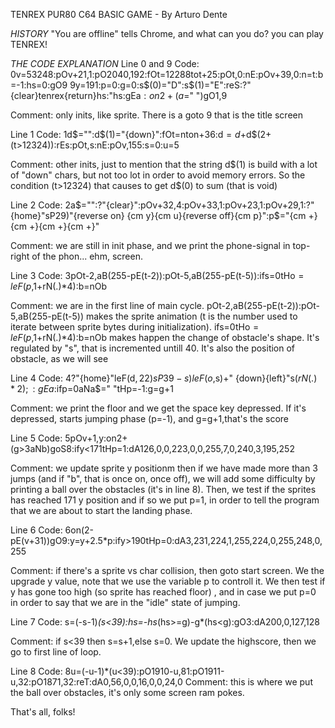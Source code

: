 TENREX PUR80 C64 BASIC GAME - By Arturo Dente

*HISTORY*
"You are offline" tells Chrome, and what can you do? you can play TENREX!

*THE CODE EXPLANATION*
Line 0 and 9 Code: 	0v=53248:pOv+21,1:pO2040,192:fOt=12288tot+25:pOt,0:nE:pOv+39,0:n=t:b=-1:hs=0:gO9
			9y=191:p=0:g=0:s$(0)="D":s$(1)="E":reS:?"{clear}tenrex{return}hs:"hs:gEa$:on2+(a$=" ")gO1,9

Comment: only inits, like sprite. There is a goto 9 that is the title screen 

Line 1 Code:		1d$="":d$(1)="{down}":fOt=nton+36:d$=d$+d$(2+(t>12324)):rEs:pOt,s:nE:pOv,155:s=0:u=5

Comment: other inits, just to mention that the string d$(1) is build with a lot of "down" chars, but not too lot in order to avoid memory errors. So the condition 
(t>12324) that causes to get d$(0) to sum (that is void)

Line 2 Code:		2a$="":?"{clear}":pOv+32,4:pOv+33,1:pOv+23,1:pOv+29,1:?"{home}"sP29)"{reverse on} {cm y}{cm u}{reverse off}{cm p}":p$="{cm +}{cm +}{cm +}{cm +}"

Comment: we are still in init phase, and we print the phone-signal in top-right of the phon... ehm, screen.

Line 3 Code:		3pOt-2,aB(255-pE(t-2)):pOt-5,aB(255-pE(t-5)):ifs=0tHo$=leF(p$,1+rN(.)*4):b=nOb

Comment: we are in the first line of main cycle. pOt-2,aB(255-pE(t-2)):pOt-5,aB(255-pE(t-5)) makes the sprite animation (t is the number used to iterate between sprite bytes during initialization).
ifs=0tHo$=leF(p$,1+rN(.)*4):b=nOb makes happen the change of obstacle's shape. It's regulated by "s", that is incremented untill 40. It's also the position of obstacle, as we will see

Line 4 Code: 		4?"{home}"leF(d$,22)sP39-s)leF(o$,s)+" {down}{left}"s$(rN(.)*2);:gEa$:ifp=0aNa$=" "tHp=-1:g=g+1

Comment: we print the floor and we get the space key depressed. If it's depressed, starts jumping phase (p=-1), and g=g+1,that's the score


Line 5 Code:		5pOv+1,y:on2+(g>3aNb)goS8:ify<171tHp=1:dA126,0,0,223,0,0,255,7,0,240,3,195,252

Comment: we update sprite y positionm then if we have made more than 3 jumps (and if "b", that is once on, once off), we will add some difficulty by printing a ball over the obstacles (it's in line 8). Then, we test if the sprites has reached 171 y position and if so we put p=1, in order to tell the program that we are about to start the landing phase.

Line 6 Code:		6on(2-pE(v+31))gO9:y=y+2.5*p:ify>190tHp=0:dA3,231,224,1,255,224,0,255,248,0,255

Comment: if there's a sprite vs char collision, then goto start screen. We the upgrade y value, note that we use the variable p to controll it. We then test if y has gone too high (so sprite has reached floor) , and in case we put p=0 in order to say that we are in the "idle" state of jumping.

Line 7 Code:		s=(-s-1)*(s<39):hs=-hs*(hs>=g)-g*(hs<g):gO3:dA200,0,127,128

Comment: if s<39 then s=s+1,else s=0. We update the highscore, then we go to first line of loop.

Line 8 Code:		8u=(-u-1)*(u<39):pO1910-u,81:pO1911-u,32:pO1871,32:reT:dA0,56,0,0,16,0,0,24,0 
Comment: this is where we put the ball over obstacles, it's only some screen ram pokes.


That's all, folks!
